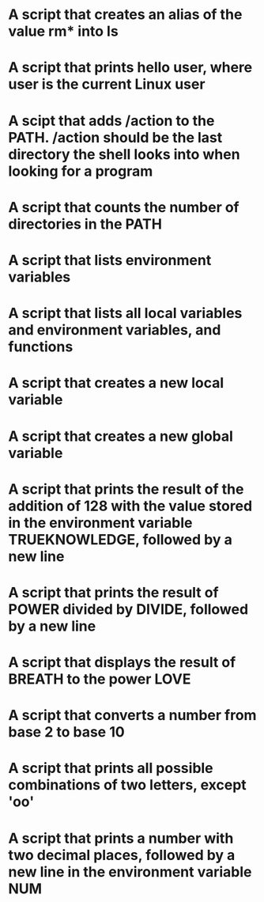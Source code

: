 # A script that creates an alias of the value rm\* into ls

# A script that prints hello user, where user is the current Linux user

# A scipt that adds /action to the PATH. /action should be the last directory the shell looks into when looking for a program

# A script that counts the number of directories in the PATH

# A script that lists environment variables

# A script that lists all local variables and environment variables, and functions

# A script that creates a new local variable

# A script that creates a new global variable

# A script that prints the result of the addition of 128 with the value stored in the environment variable TRUEKNOWLEDGE, followed by a new line

# A script that prints the result of POWER divided by DIVIDE, followed by a new line

# A script that displays the result of BREATH to the power LOVE

# A script that converts a number from base 2 to base 10

# A script that prints all possible combinations of two letters, except 'oo'

# A script that prints a number with two decimal places, followed by a new line in the environment variable NUM
